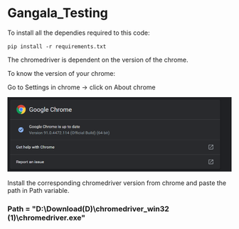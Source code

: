 # Gangala_Testing

To install all the dependies required to this code:

```
pip install -r requirements.txt 
```





The chromedriver is dependent on the version of the chrome.


To know the version of your chrome:

Go to Settings in chrome -> click on About chrome

![alt text](https://github.com/AlluDaddy/Gangala_Testing/blob/main/image.png?raw=true)

Install the corresponding chromedriver version from chrome and paste the path in Path variable.

### Path = "D:\Download(D)\chromedriver_win32 (1)\chromedriver.exe"
